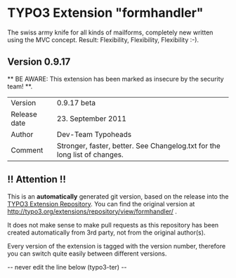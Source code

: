 # TYPO3 Extension "formhandler"
The swiss army knife for all kinds of mailforms, completely new written using the MVC concept. Result: Flexibility, Flexibility, Flexibility	:-).

## Version 0.9.17
** BE AWARE: This extension has been marked as insecure by the security team! **.



<table>
	<tr><td>Version</td><td>0.9.17 beta</td></tr>
	<tr><td>Release date</td><td>23. September 2011</td></tr>
	<tr><td>Author</td><td>Dev-Team Typoheads</td></tr>
	<tr><td>Comment</td><td>Stronger, faster, better. See Changelog.txt for the long list of changes.</td></tr>
</table>

## !! Attention !!
This is an **automatically** generated git version, based on the release into the [TYPO3 Extension Repository](http://www.typo3.org/extensions/).
You can find the original version at http://typo3.org/extensions/repository/view/formhandler/ .

It does not make sense to make pull requests as this repository has been created automatically from 3rd party, not from the original author(s).

Every version of the extension is tagged with the version number, therefore you can switch quite easily between different versions.


-- never edit the line below (typo3-ter) --